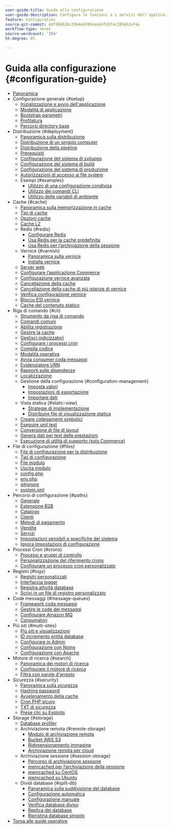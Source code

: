 ```yaml
---
user-guide-title: Guida alla configurazione
user-guide-description: Configura le funzioni e i servizi dell’applicazione Adobe Commerce.
feature: Configuration
source-git-commit: ddf988826c29b4ebf054a4d4fb5f4c285662ef4e
workflow-type: tm+mt
source-wordcount: '354'
ht-degree: 0%

---
```



# Guida alla configurazione {#configuration-guide}

+ [Panoramica](overview.md)
+ Configurazione generale {#setup}
   + [Inizializzazione e avvio dell&#39;applicazione](bootstrap/initialization.md)
   + [Modalità di applicazione](bootstrap/application-modes.md)
   + [Bootstrap parametri](bootstrap/set-parameters.md)
   + [Profilatura](bootstrap/mage-profiler.md)
   + [Percorsi directory base](bootstrap/mage-directory.md)
+ Distribuzione {#deployment}
   + [Panoramica sulla distribuzione](deployment/overview.md)
   + [Distribuzione di un singolo computer](deployment/single-machine.md)
   + [Distribuzione della pipeline](deployment/technical-details.md)
   + [Prerequisiti](deployment/prerequisites.md)
   + [Configurazione del sistema di sviluppo](deployment/development-system.md)
   + [Configurazione del sistema di build](deployment/build-system.md)
   + [Configurazione del sistema di produzione](deployment/production-system.md)
   + [Autorizzazioni di accesso ai file system](deployment/file-system-permissions.md)
   + Esempi {#examples}
      + [Utilizzo di una configurazione condivisa](deployment/example-shared-configuration.md)
      + [Utilizzo dei comandi CLI](deployment/example-using-cli.md)
      + [Utilizzo delle variabili di ambiente](deployment/example-environment-variables.md)
+ Cache {#cache}
   + [Panoramica sulla memorizzazione in cache](cache/caching-overview.md)
   + [Tipi di cache](cache/cache-types.md)
   + [Opzioni cache](cache/cache-options.md)
   + [Cache L2](cache/level-two-cache.md)
   + Redis {#redis}
      + [Configurare Redis](cache/config-redis.md)
      + [Usa Redis per la cache predefinita](cache/redis-pg-cache.md)
      + [Usa Redis per l’archiviazione della sessione](cache/redis-session.md)
   + Vernice {#varnish}
      + [Panoramica sulla vernice](cache/config-varnish.md)
      + [Installa vernice](cache/config-varnish-install.md)
   + [Server web](cache/config-varnish-server.md)
   + [Configurare l’applicazione Commerce](cache/configure-varnish-commerce.md)
   + [Configurazione vernice avanzata](cache/config-varnish-advanced.md)
   + [Cancellazione della cache](cache/use-varnish-cache.md)
   + [Cancellazione della cache di più istanze di vernice](cache/use-multiple-varnish-cache.md)
   + [Verifica configurazione vernice](cache/config-varnish-final.md)
   + [Blocco ESI vernice](cache/use-varnish-esi.md)
   + [Cache del contenuto statico](cache/static-content-signing.md)
+ Riga di comando {#cli}
   + [Strumento da riga di comando](cli/config-cli.md)
   + [Comandi comuni](cli/common-cli-commands.md)
   + [Abilita registrazione](cli/enable-logging.md)
   + [Gestire la cache](cli/manage-cache.md)
   + [Gestisci indicizzatori](cli/manage-indexers.md)
   + [Configurare i processi cron](cli/configure-cron-jobs.md)
   + [Compila codice](cli/code-compiler.md)
   + [Modalità operativa](cli/set-mode.md)
   + [Avvia consumer coda messaggi](cli/start-message-queues.md)
   + [Evidenziatore URN](cli/urn-highlighter.md)
   + [Rapporti sulle dipendenze](cli/dependency-reports.md)
   + [Localizzazione](cli/localization.md)
   + Gestione della configurazione {#configuration-management}
      + [Imposta valori](cli/set-configuration-values.md)
      + [Impostazioni di esportazione](cli/export-configuration.md)
      + [Importare dati](cli/import-configuration.md)
   + Vista statica {#static-view}
      + [Strategie di implementazione](cli/static-view-file-strategy.md)
      + [Distribuire file di visualizzazione statica](cli/static-view-file-deployment.md)
   + [Creare collegamenti simbolici](cli/create-symlinks.md)
   + [Eseguire unit test](cli/unit-tests.md)
   + [Conversione di file di layout](cli/convert-layout-files.md)
   + [Genera dati per test delle prestazioni](cli/generate-data.md)
   + [Esecuzione di utilità di supporto (solo Commerce)](cli/run-support-utilities.md)
+ File di configurazione {#files}
   + [File di configurazione per la distribuzione](reference/deployment-files.md)
   + [Tipi di configurazione](reference/config-create-types.md)
   + [File modulo](reference/module-files.md)
   + [Uscita modulo](reference/disable-module-output.md)
   + [config.php](reference/config-reference-configphp.md)
   + [env.php](reference/config-reference-envphp.md)
   + [gitignore](reference/config-reference-gitignore.md)
   + [system.xml](reference/config-reference-systemxml.md)
+ Percorsi di configurazione {#paths}
   + [Generale](reference/config-reference-general.md)
   + [Estensione B2B](reference/config-reference-b2b.md)
   + [Catalogo](reference/config-reference-catalog.md)
   + [Clienti](reference/config-reference-customers.md)
   + [Metodi di pagamento](reference/config-reference-payment.md)
   + [Vendite](reference/config-reference-sales.md)
   + [Servizi](reference/config-reference-services.md)
   + [Impostazioni sensibili e specifiche del sistema](reference/config-reference-sens.md)
   + [Ignora impostazioni di configurazione](reference/override-config-settings.md)
+ Processi Cron {#crons}
   + [Processi e gruppi di controllo](cron/custom-cron.md)
   + [Personalizzazione del riferimento crons](cron/custom-cron-reference.md)
   + [Configurare un processo cron personalizzato](cron/custom-cron-tutorial.md)
+ Registri {#logs}
   + [Registri personalizzati](logs/custom-logging.md)
   + [Interfaccia logger](logs/logger-interface.md)
   + [Registra attività database](logs/database-activity.md)
   + [Scrivi in un file di registro personalizzato](logs/custom-log-files.md)
+ Code messaggi {#message-queues}
   + [Framework coda messaggi](queues/message-queue-framework.md)
   + [Gestire le code dei messaggi](queues/manage-message-queues.md)
   + [Configurare Amazon MQ](queues/aws-mq.md)
   + [Consumatori](queues/consumers.md)
+ Più siti {#multi-sites}
   + [Più siti e visualizzazioni](multi-sites/ms-overview.md)
   + [ID incremento entità database](multi-sites/change-increment-id.md)
   + [Configurare in Admin](multi-sites/ms-admin.md)
   + [Configurazione con Nginx](multi-sites/ms-nginx.md)
   + [Configurazione con Apache](multi-sites/ms-apache.md)
+ Motore di ricerca {#search}
   + [Panoramica dei motori di ricerca](search/overview-search.md)
   + [Configurare il motore di ricerca](search/configure-search-engine.md)
   + [Filtra con parole d&#39;arresto](search/search-stopwords.md)
+ Sicurezza {#security}
   + [Panoramica sulla sicurezza](security/overview.md)
   + [Hashing password](security/password-hashing.md)
   + [Avvelenamento della cache](security/cache-poisoning.md)
   + [Cron PHP sicuro](security/secure-cron-php.md)
   + [TXT di sicurezza](security/security-txt.md)
   + [Prese clic su Exploits](security/xframe-options.md)
+ Storage {#storage}
   + [Database profiler](storage/db-profiler.md)
   + Archiviazione remota {#remote-storage}
      + [Modulo di archiviazione remota](remote-storage/remote-storage.md)
      + [Bucket AWS S3](remote-storage/remote-storage-aws-s3.md)
      + [Ridimensionamento immagine](remote-storage/remote-storage-image-resize.md)
      + [Archiviazione remota per cloud](remote-storage/cloud-support.md)
   + Archiviazione sessione {#session-storage}
      + [Percorso di archiviazione sessione](storage/sessions.md)
      + [memcached per l’archiviazione della sessione](storage/memcached.md)
      + [memcached su CentOS](storage/memcache-centos.md)
      + [memcached su Ubuntu](storage/memcache-ubuntu.md)
   + Dividi database {#split-db}
      + [Panoramica sulla suddivisione del database](storage/multi-master.md)
      + [Configurazione automatica](storage/multi-master-masterdb.md)
      + [Configurazione manuale](storage/multi-master-manual.md)
      + [Verifica database diviso](storage/multi-master-verify.md)
      + [Replica del database](storage/multi-master-replication.md)
      + [Ripristina database singolo](storage/revert-split-database.md)
+ [Torna alle guide operative](https://experienceleague.adobe.com/docs/commerce-operations/operational-guides/home.html)